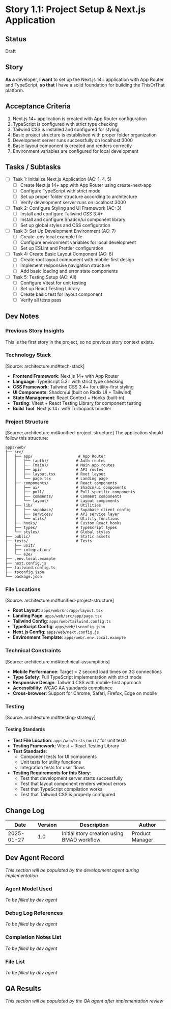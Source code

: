 # Story 1.1: Project Setup & Next.js Application

## Status
Draft

## Story
**As a** developer,
**I want** to set up the Next.js 14+ application with App Router and TypeScript,
**so that** I have a solid foundation for building the ThisOrThat platform.

## Acceptance Criteria
1. Next.js 14+ application is created with App Router configuration
2. TypeScript is configured with strict type checking
3. Tailwind CSS is installed and configured for styling
4. Basic project structure is established with proper folder organization
5. Development server runs successfully on localhost:3000
6. Basic layout component is created and renders correctly
7. Environment variables are configured for local development

## Tasks / Subtasks
- [ ] Task 1: Initialize Next.js Application (AC: 1, 4, 5)
  - [ ] Create Next.js 14+ app with App Router using create-next-app
  - [ ] Configure TypeScript with strict mode
  - [ ] Set up proper folder structure according to architecture
  - [ ] Verify development server runs on localhost:3000
- [ ] Task 2: Configure Styling and UI Framework (AC: 3)
  - [ ] Install and configure Tailwind CSS 3.4+
  - [ ] Install and configure Shadcn/ui component library
  - [ ] Set up global styles and CSS configuration
- [ ] Task 3: Set Up Development Environment (AC: 7)
  - [ ] Create .env.local.example file
  - [ ] Configure environment variables for local development
  - [ ] Set up ESLint and Prettier configuration
- [ ] Task 4: Create Basic Layout Component (AC: 6)
  - [ ] Create root layout component with mobile-first design
  - [ ] Implement responsive navigation structure
  - [ ] Add basic loading and error state components
- [ ] Task 5: Testing Setup (AC: All)
  - [ ] Configure Vitest for unit testing
  - [ ] Set up React Testing Library
  - [ ] Create basic test for layout component
  - [ ] Verify all tests pass

## Dev Notes

### Previous Story Insights
This is the first story in the project, so no previous story context exists.

### Technology Stack
[Source: architecture.md#tech-stack]
- **Frontend Framework**: Next.js 14+ with App Router
- **Language**: TypeScript 5.3+ with strict type checking
- **CSS Framework**: Tailwind CSS 3.4+ for utility-first styling
- **UI Components**: Shadcn/ui (built on Radix UI + Tailwind)
- **State Management**: React Context + Hooks (built-in)
- **Testing**: Vitest + React Testing Library for component testing
- **Build Tool**: Next.js 14+ with Turbopack bundler

### Project Structure
[Source: architecture.md#unified-project-structure]
The application should follow this structure:
```
apps/web/
├── src/
│   ├── app/                    # App Router
│   │   ├── (auth)/            # Auth routes
│   │   ├── (main)/            # Main app routes
│   │   ├── api/               # API routes
│   │   ├── layout.tsx         # Root layout
│   │   └── page.tsx           # Landing page
│   ├── components/            # React components
│   │   ├── ui/                # Shadcn/ui components
│   │   ├── poll/              # Poll-specific components
│   │   ├── comments/          # Comment components
│   │   └── layout/            # Layout components
│   ├── lib/                   # Utilities
│   │   ├── supabase/          # Supabase client config
│   │   ├── services/          # API service layer
│   │   └── utils/             # Utility functions
│   ├── hooks/                 # Custom React hooks
│   ├── types/                 # TypeScript types
│   └── styles/                # Global styles
├── public/                    # Static assets
├── tests/                     # Tests
│   ├── unit/
│   ├── integration/
│   └── e2e/
├── .env.local.example
├── next.config.js
├── tailwind.config.ts
├── tsconfig.json
└── package.json
```

### File Locations
[Source: architecture.md#unified-project-structure]
- **Root Layout**: `apps/web/src/app/layout.tsx`
- **Landing Page**: `apps/web/src/app/page.tsx`
- **Tailwind Config**: `apps/web/tailwind.config.ts`
- **TypeScript Config**: `apps/web/tsconfig.json`
- **Next.js Config**: `apps/web/next.config.js`
- **Environment Template**: `apps/web/.env.local.example`

### Technical Constraints
[Source: architecture.md#technical-assumptions]
- **Mobile Performance**: Target < 2 second load times on 3G connections
- **Type Safety**: Full TypeScript implementation with strict mode
- **Responsive Design**: Tailwind CSS with mobile-first approach
- **Accessibility**: WCAG AA standards compliance
- **Cross-browser**: Support for Chrome, Safari, Firefox, Edge on mobile

### Testing
[Source: architecture.md#testing-strategy]

#### Testing Standards
- **Test File Location**: `apps/web/tests/unit/` for unit tests
- **Testing Framework**: Vitest + React Testing Library
- **Test Standards**: 
  - Component tests for UI components
  - Unit tests for utility functions
  - Integration tests for user flows
- **Testing Requirements for this Story**:
  - Test that development server starts successfully
  - Test that layout component renders without errors
  - Test that TypeScript compilation works
  - Test that Tailwind CSS is properly configured

## Change Log
| Date | Version | Description | Author |
|------|---------|-------------|--------|
| 2025-01-27 | 1.0 | Initial story creation using BMAD workflow | Product Manager |

## Dev Agent Record
*This section will be populated by the development agent during implementation*

### Agent Model Used
*To be filled by dev agent*

### Debug Log References
*To be filled by dev agent*

### Completion Notes List
*To be filled by dev agent*

### File List
*To be filled by dev agent*

## QA Results
*This section will be populated by the QA agent after implementation review*
